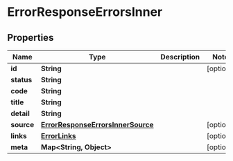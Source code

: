 

# ErrorResponseErrorsInner


## Properties

| Name | Type | Description | Notes |
|------------ | ------------- | ------------- | -------------|
|**id** | **String** |  |  [optional] |
|**status** | **String** |  |  |
|**code** | **String** |  |  |
|**title** | **String** |  |  |
|**detail** | **String** |  |  |
|**source** | [**ErrorResponseErrorsInnerSource**](ErrorResponseErrorsInnerSource.md) |  |  [optional] |
|**links** | [**ErrorLinks**](ErrorLinks.md) |  |  [optional] |
|**meta** | **Map&lt;String, Object&gt;** |  |  [optional] |



